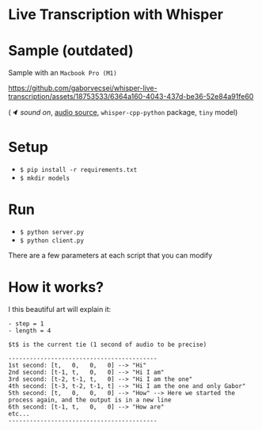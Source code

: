 # Live Transcription with Whisper

# Sample (outdated)

Sample with an `Macbook Pro (M1)`

https://github.com/gaborvecsei/whisper-live-transcription/assets/18753533/6364a160-4043-437d-be36-52e84a91fe60

(_🔈 sound on_, [audio source](https://www.youtube.com/watch?v=-WSrY-xH5pI), `whisper-cpp-python` package, `tiny` model)

# Setup

- `$ pip install -r requirements.txt`
- `$ mkdir models`

# Run

- `$ python server.py`
- `$ python client.py`

There are a few parameters at each script that you can modify

# How it works?

I this beautiful art will explain it:

```
- step = 1
- length = 4

$t$ is the current tie (1 second of audio to be precise)

------------------------------------------
1st second: [t,   0,   0,   0] --> "Hi"
2nd second: [t-1, t,   0,   0] --> "Hi I am"
3rd second: [t-2, t-1, t,   0] --> "Hi I am the one"
4th second: [t-3, t-2, t-1, t] --> "Hi I am the one and only Gabor"
5th second: [t,   0,   0,   0] --> "How" --> Here we started the process again, and the output is in a new line
6th second: [t-1, t,   0,   0] --> "How are"
etc...
------------------------------------------

```
